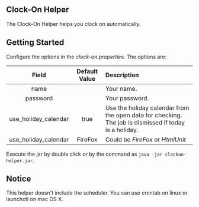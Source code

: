 ## Clock-On Helper
The Clock-On Helper helps you clock on automatically.

## Getting Started
Configure the options in the *clock-on.properties*.
The options are:

|    Field   |  Default Value | Description |
|:----------:|:-------------:|:------------|
|     name   |       | Your name. |
|     password   |       | Your password. |
|     use\_holiday\_calendar   |   true    | Use the holiday calendar from the open data for checking. The job is dismissed if today is a holiday. |
|     use\_holiday\_calendar   |  FireFox  | Could be *FireFox* or *HtmlUnit* |

Execute the jar by double click or by the command as
`java -jar clockon-helper.jar`.

## Notice
This helper doesn't include the scheduler. You can use crontab on linux or launchctl on mac OS X.
